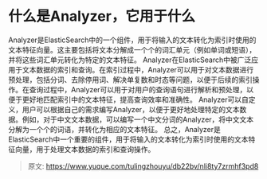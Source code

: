 # 什么是Analyzer，它用于什么

Analyzer是ElasticSearch中的一个组件，用于将输入的文本转化为索引时使用的文本特征向量。这主要包括将文本分解成一个个的词汇单元（例如单词或短语），并将这些词汇单元转化为特定的文本特征。
Analyzer在ElasticSearch中被广泛应用于文本数据的索引和查询。在索引过程中，Analyzer可以用于对文本数据进行预处理，包括分词、去除停用词、解决单复数和时态等问题，以便于后续的索引操作。在查询过程中，Analyzer可以用于对用户的查询语句进行解析和预处理，以便于更好地匹配索引中的文本特征，提高查询效率和准确性。
Analyzer可以自定义，用户可以根据自己的需求编写Analyzer，以便于更好地处理特定的文本数据。例如，对于中文文本数据，可以编写一个中文分词的Analyzer，将中文文本分解为一个个的词语，并转化为相应的文本特征。
总之，Analyzer是ElasticSearch中一个重要的组件，用于将输入的文本转化为索引时使用的文本特征向量，用于处理文本数据的索引和查询操作。


> 原文: <https://www.yuque.com/tulingzhouyu/db22bv/nli8ty7zrmhf3pd8>